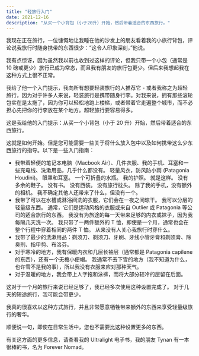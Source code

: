 ```yaml
---
title: "轻旅行入门"
date: 2021-12-16
description: "从买一个小背包（小于20升）开始，然后带着适合的东西旅行。"
---
```


我现在正在旅行，一位慷慨地让我睡在他的沙发上的朋友看着我的小旅行背包，评论说我旅行时随身携带的东西很少：“这令人印象深刻，”他说。

我有点惊讶，因为虽然我以前也收到过这样的评论，但我只带一个小包（通常是 10 磅或更少）旅行已成为常态，而且我有朋友的旅行包更少。但后来我想起我在这种方式上很不正常。

我给了他一个入门提示，我向所有想要轻装旅行的人推荐它 - 或者我称之为超轻旅行，因为对于许多人来说，轻装旅行是携带随身行李。对我来说，拥有那些滚轮包实在是太拖了，因为你可以轻松地跑上楼梯，或者带着它走遍整个城市，而不必担心先把你的行李放在某个地方。超轻旅行要容易得多。

这是我给他的入门提示：从买一个小背包（小于 20 升）开始，然后带着适合的东西旅行。

这就是如何开始。但是您可能需要一些关于将什么放入包中以及如何携带这么少东西旅行的指导。以下是一些入门指南：

* 我带着轻便的笔记本电脑（Macbook Air）、几件衣服、我的手机、耳塞和一些充电线、洗漱用品，几乎什么都没有。 轻量风衣，防风防小雨 (Patagonia Houdini)。 眼罩和耳塞。 一个可折叠的水瓶。 我的护照。 就是这样。 没有多余的鞋子。 没有书。 没有西装。 没有旅行枕头。 除了我的手机，没有额外的相机。 我不确定其他人还带来了什么，但没有一个。
* 我带了可以在水槽或淋浴间洗的衣服，它们会在一夜之间晾干。 我可以分层的轻量级东西。 通常，它们是运动风格的衣服或来自 Outlier 或 Patagonia 等公司的适合旅行的东西。 我没有为旅途的每一天带来足够的内衣或袜子，因为我每隔几天洗一次。 我只带了一两件额外的 T 恤，即使是一个月，通常也会在整个行程中穿着相同的两件 T 恤。 从来没有人关心我旅行时穿什么。
* 我带了最少的洗漱用品：剃须刀、剃须刀、牙刷、牙线小管牙膏和剃须膏、除臭剂、指甲剪、布洛芬。
* 对于寒冷的地方，我有保暖内衣和几层长袖层（通常都是 Patagonia capilene 的东西），还有一个无檐小便帽。 我通常不去下雪的地方（我不知道为什么，也许雪不是我的事），所以我没有衣服来应对那种天气。
* 对于温暖的地方，我会带上人字拖和泳裤，而将大部分较冷的层留在后面。

这对于一个月的旅行来说已经足够了，我已经多次使用这种设置完成了。 对于几天的短途旅行，我可能会带更少。

我真的很喜欢以这种方式旅行，并且非常愿意牺牲带来额外的东西来享受轻量级旅行的奢华。

顺便说一句，即使在日常生活中，您也不需要比这种设置更多的东西。

有关这方面的更多信息，请查看我的 Ultralight 电子书，我的朋友 Tynan 有一本很棒的书，名为 Forever Nomad。
